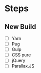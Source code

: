 # Steps

## New Build

- [ ] Yarn
- [ ] Pug
- [ ] Gulp
- [ ] CSS pure
- [ ] jQuery
- [ ] Parallax.JS
